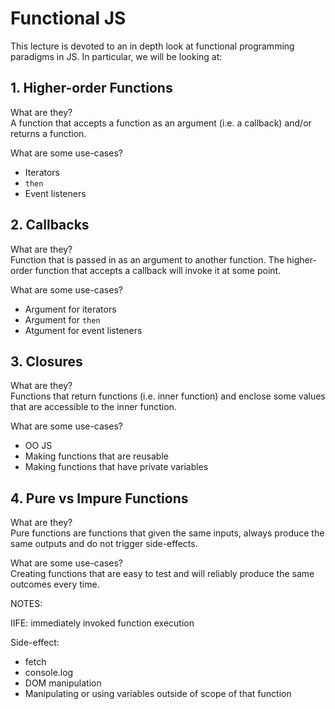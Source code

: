 # Functional JS

This lecture is devoted to an in depth look at functional programming paradigms in JS. In particular, we will be looking at:


## 1. Higher-order Functions 

What are they?  
A function that accepts a function as an argument (i.e. a callback) and/or returns a function.

What are some use-cases?    
- Iterators
- `then`
- Event listeners


## 2. Callbacks

What are they?  
Function that is passed in as an argument to another function. The higher-order function that accepts a callback will invoke it at some point. 

What are some use-cases?  
- Argument for iterators
- Argument for `then`
- Atgument for event listeners


## 3. Closures

What are they?   
Functions that return functions (i.e. inner function) and enclose some values that are accessible to the inner function.

What are some use-cases?  
- OO JS
- Making functions that are reusable
- Making functions that have private variables


## 4. Pure vs Impure Functions

What are they?  
Pure functions are functions that given the same inputs, always produce the same outputs and do not trigger side-effects.

What are some use-cases?  
Creating functions that are easy to test and will reliably produce the same outcomes every time.



NOTES:

IIFE: immediately invoked function execution

Side-effect:
- fetch 
- console.log
- DOM manipulation
- Manipulating or using variables outside of scope of that function